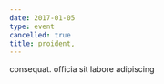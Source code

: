 ```yaml
---
date: 2017-01-05
type: event
cancelled: true
title: proident,
---
```

consequat. officia sit labore adipiscing